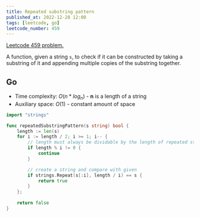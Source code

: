 ```yaml
---
title: Repeated substring pattern
published_at: 2022-12-28 12:00
tags: [leetcode, go]
leetcode_number: 459
---
```


[Leetcode 459 problem.](https://leetcode.com/problems/repeated-substring-pattern/)

A function, given a string `s`, to check if it can be constructed by taking a substring of it and appending multiple copies of the substring together.

## Go

- Time complexity: $O(n * log_n)$ - **n** is a length of a string
- Auxiliary space: $O(1)$ - constant amount of space

```go
import "strings"

func repeatedSubstringPattern(s string) bool {
    length := len(s)
    for i := length / 2; i >= 1; i-- {
	    // length must always be dividable by the length of repeated string
        if length % i != 0 {
            continue
        }

		// create a string and compare with given
        if strings.Repeat(s[:i], length / i) == s {
            return true
        }
    };
    
    return false
}
```
